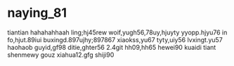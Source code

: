 # naying_81
tiantian
hahahahhaah
ling;hj45rew
woif,yugh56,78uy,hjuyty
yyopp.hjyu76
in fo,hjut.89iui
buxingd.897ujhy;897867
xiaokss,yu67
tyty,uiy56
lvxingt.yu57
haohaob
guyid,gf98
ditie,ghter56
2.4git
hh09,hh65
hewei90
kuaidi
tiant
shenmewy
gouz
xiahua12.gfg
shiji90
